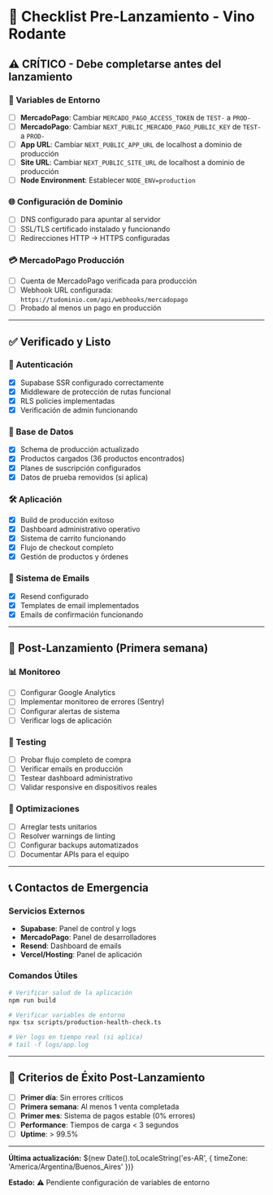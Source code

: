# 🚀 Checklist Pre-Lanzamiento - Vino Rodante

## ⚠️ CRÍTICO - Debe completarse antes del lanzamiento

### 🔧 Variables de Entorno
- [ ] **MercadoPago**: Cambiar `MERCADO_PAGO_ACCESS_TOKEN` de `TEST-` a `PROD-`
- [ ] **MercadoPago**: Cambiar `NEXT_PUBLIC_MERCADO_PAGO_PUBLIC_KEY` de `TEST-` a `PROD-`
- [ ] **App URL**: Cambiar `NEXT_PUBLIC_APP_URL` de localhost a dominio de producción
- [ ] **Site URL**: Cambiar `NEXT_PUBLIC_SITE_URL` de localhost a dominio de producción  
- [ ] **Node Environment**: Establecer `NODE_ENV=production`

### 🌐 Configuración de Dominio
- [ ] DNS configurado para apuntar al servidor
- [ ] SSL/TLS certificado instalado y funcionando
- [ ] Redirecciones HTTP → HTTPS configuradas

### 💳 MercadoPago Producción
- [ ] Cuenta de MercadoPago verificada para producción
- [ ] Webhook URL configurada: `https://tudominio.com/api/webhooks/mercadopago`
- [ ] Probado al menos un pago en producción

---

## ✅ Verificado y Listo

### 🔐 Autenticación
- [x] Supabase SSR configurado correctamente
- [x] Middleware de protección de rutas funcional
- [x] RLS policies implementadas
- [x] Verificación de admin funcionando

### 💾 Base de Datos
- [x] Schema de producción actualizado
- [x] Productos cargados (36 productos encontrados)
- [x] Planes de suscripción configurados
- [x] Datos de prueba removidos (si aplica)

### 🛠️ Aplicación
- [x] Build de producción exitoso
- [x] Dashboard administrativo operativo
- [x] Sistema de carrito funcionando
- [x] Flujo de checkout completo
- [x] Gestión de productos y órdenes

### 📧 Sistema de Emails
- [x] Resend configurado
- [x] Templates de email implementados
- [x] Emails de confirmación funcionando

---

## 🔄 Post-Lanzamiento (Primera semana)

### 📊 Monitoreo
- [ ] Configurar Google Analytics
- [ ] Implementar monitoreo de errores (Sentry)
- [ ] Configurar alertas de sistema
- [ ] Verificar logs de aplicación

### 🧪 Testing
- [ ] Probar flujo completo de compra
- [ ] Verificar emails en producción
- [ ] Testear dashboard administrativo
- [ ] Validar responsive en dispositivos reales

### 🔧 Optimizaciones
- [ ] Arreglar tests unitarios
- [ ] Resolver warnings de linting
- [ ] Configurar backups automatizados
- [ ] Documentar APIs para el equipo

---

## 📞 Contactos de Emergencia

### Servicios Externos
- **Supabase**: Panel de control y logs
- **MercadoPago**: Panel de desarrolladores
- **Resend**: Dashboard de emails
- **Vercel/Hosting**: Panel de aplicación

### Comandos Útiles
```bash
# Verificar salud de la aplicación
npm run build

# Verificar variables de entorno
npx tsx scripts/production-health-check.ts

# Ver logs en tiempo real (si aplica)
# tail -f logs/app.log
```

---

## 🎯 Criterios de Éxito Post-Lanzamiento

- [ ] **Primer día**: Sin errores críticos
- [ ] **Primera semana**: Al menos 1 venta completada
- [ ] **Primer mes**: Sistema de pagos estable (0% errores)
- [ ] **Performance**: Tiempos de carga < 3 segundos
- [ ] **Uptime**: > 99.5%

---

**Última actualización:** ${new Date().toLocaleString('es-AR', { timeZone: 'America/Argentina/Buenos_Aires' })}

**Estado:** ⚠️ Pendiente configuración de variables de entorno

